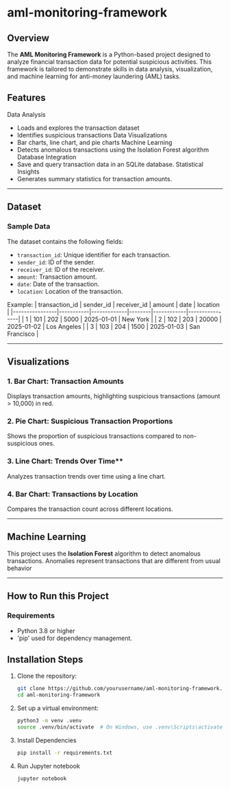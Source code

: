 # aml-monitoring-framework

## Overview
The **AML Monitoring Framework** is a Python-based project designed to analyze financial transaction data for potential suspicious activities. This framework is tailored to demonstrate skills in data analysis, visualization, and machine learning for anti-money laundering (AML) tasks.

## Features
Data Analysis
  - Loads and explores the transaction dataset
  - Identifies suspicious transactions
Data Visualizations
  - Bar charts, line chart, and pie charts
Machine Learning 
  - Detects anomalous transactions using the Isolation Forest algorithm
Database Integration
 - Save and query transaction data in an SQLite database.
 Statistical Insights
 - Generates summary statistics for transaction amounts. 

---
## Dataset
### Sample Data
The dataset contains the following fields:
- `transaction_id`: Unique identifier for each transaction.
- `sender_id`: ID of the sender.
- `receiver_id`: ID of the receiver.
- `amount`: Transaction amount.
- `date`: Date of the transaction.
- `location`: Location of the transaction.

Example:
| transaction_id | sender_id | receiver_id | amount | date       | location       |
|----------------|-----------|-------------|--------|------------|----------------|
| 1              | 101       | 202         | 5000   | 2025-01-01 | New York       |
| 2              | 102       | 203         | 20000  | 2025-01-02 | Los Angeles    |
| 3              | 103       | 204         | 1500   | 2025-01-03 | San Francisco  |

---

## Visualizations
### 1. Bar Chart: Transaction Amounts
Displays transaction amounts, highlighting suspicious transactions (amount > 10,000) in red.

### 2. Pie Chart: Suspicious Transaction Proportions
Shows the proportion of suspicious transactions compared to non-suspicious ones.

### 3. Line Chart: Trends Over Time**
Analyzes transaction trends over time using a line chart.

### 4. Bar Chart: Transactions by Location
Compares the transaction count across different locations.

---

## Machine Learning
This project uses the **Isolation Forest** algorithm to detect anomalous transactions. Anomalies represent transactions that are different from  usual behavior

---


## How to Run this Project
### Requirements
- Python 3.8 or higher
- 'pip' used for dependency management. 

## Installation Steps
1. Clone the repository:
   ```bash
   git clone https://github.com/yourusername/aml-monitoring-framework.git
   cd aml-monitoring-framework
2. Set up a virtual environment:
    ```bash
    python3 -m venv .venv
    source .venv/bin/activate  # On Windows, use .venv\Scripts\activate
3. Install Dependencies
    ```bash
    pip install -r requirements.txt
4. Run Jupyter notebook
    ```bash
    jupyter notebook
